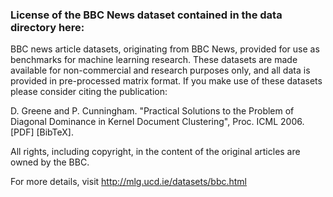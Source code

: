 ### License of the BBC News dataset contained in the data directory here:

BBC news article datasets, originating from BBC News, provided for use as benchmarks for machine learning research. These datasets are made available for non-commercial and research purposes only, and all data is provided in pre-processed matrix format. If you make use of these datasets please consider citing the publication:

D. Greene and P. Cunningham. "Practical Solutions to the Problem of Diagonal Dominance in Kernel Document Clustering", Proc. ICML 2006. [PDF] [BibTeX].

All rights, including copyright, in the content of the original articles are owned by the BBC.

For more details, visit http://mlg.ucd.ie/datasets/bbc.html